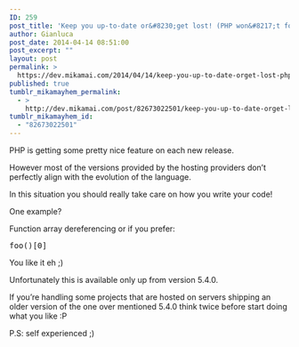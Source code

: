 ```yaml
---
ID: 259
post_title: 'Keep you up-to-date or&#8230;get lost! (PHP won&#8217;t forgive!)'
author: Gianluca
post_date: 2014-04-14 08:51:00
post_excerpt: ""
layout: post
permalink: >
  https://dev.mikamai.com/2014/04/14/keep-you-up-to-date-orget-lost-php-wont/
published: true
tumblr_mikamayhem_permalink:
  - >
    http://dev.mikamai.com/post/82673022501/keep-you-up-to-date-orget-lost-php-wont
tumblr_mikamayhem_id:
  - "82673022501"
---
```

<p>PHP is getting some pretty nice feature on each new release.</p>
<p>However most of the versions provided by the hosting providers don&rsquo;t perfectly align with the evolution of the language.</p>
<p>In this situation you should really take care on how you write your code!</p>
<p>One example?</p>
<p>Function array dereferencing or if you prefer:</p>
<pre>foo()[0]</pre>
<p>You like it eh ;)</p>
<p>Unfortunately this is available only up from version 5.4.0.</p>
<p>If you&rsquo;re handling some projects that are hosted on servers shipping an older version of the one over mentioned 5.4.0 think twice before start doing what you like :P</p>
<p>P.S: self experienced ;)</p>